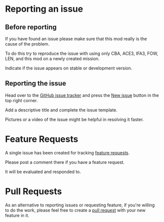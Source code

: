 # Reporting an issue
## Before reporting
If you have found an issue please make sure that this mod really is the cause of the problem.

To do this try to reproduce the issue with using only CBA, ACE3, IFA3, FOW, LEN, and this mod on a newly created mission.

Indicate if the issue appears on stable or development version.


## Reporting the issue
Head over to the [GitHub issue tracker](https://github.com/Drofseh/WW2_ACE3_Tracer_Compat/issues) and press the [New issue](https://github.com/Drofseh/WW2_ACE3_Tracer_Compat/issues/new) button in the top right corner.

Add a descriptive title and complete the issue template.

Pictures or a video of the issue might be helpful in resolving it faster.

# Feature Requests
A single issue has been created for tracking [feature requests](https://github.com/Drofseh/WW2_ACE3_Tracer_Compat/issues/3).

Please post a comment there if you have a feature request.

It will be evaluated and responded to.

# Pull Requests
As an alternative to reporting issues or requesting feature, if you're willing to do the work, please feel free to create a [pull request](https://github.com/Drofseh/WW2_ACE3_Tracer_Compat/pulls) with your new feature in it.
